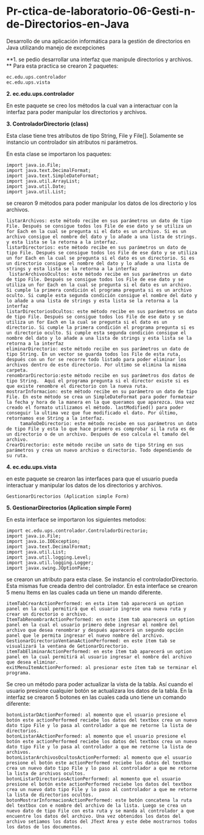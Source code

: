 # Pr-ctica-de-laboratorio-06-Gesti-n-de-Directorios-en-Java
Desarrollo de una aplicación informática para la gestión de directorios en Java utilizando manejo de excepciones

**1.	se pedio desarrollar una interfaz que manipule directorios y archivos. **
Para esta practica se crearon 2 paquetes:

	ec.edu.ups.controlador
	ec.edu.ups.vista
	
**2.	ec.edu.ups.controlador**

En este paquete se creo los métodos la cual van a interactuar con la interfaz para poder manipular los directorios y archivos.

**3.	ControladorDirectorio (class)**

Esta clase tiene tres atributos de tipo String, File y File[]. Solamente se instancio un controlador sin atributos ni parámetros. 

En esta clase se importaron los paquetes:

	import java.io.File;
	import java.text.DecimalFormat;
	import java.text.SimpleDateFormat;
	import java.util.ArrayList;
	import java.util.Date;
	import java.util.List;
se crearon 9 métodos para poder manipular los datos de los directorio y los archivos.

	listarArchivos: este método recibe en sus parámetros un dato de tipo File. Después se consigue todos los File de ese dato y se utiliza un for Each en la cual se pregunta si el dato es un archivo. Si es un archivo consigue el nombre del dato y lo añade a una lista de strings. y esta lista se la retorna a la interfaz. 
	listarDirectorios: este método recibe en sus parámetros un dato de tipo File. Después se consigue todos los File de ese dato y se utiliza un for Each en la cual se pregunta si el dato es un directorio. Si es un directorio consigue el nombre del dato y lo añade a una lista de strings y esta lista se la retorna a la interfaz
	 listarArchivosOcultos: este método recibe en sus parámetros un dato de tipo File. Después se consigue todos los File de ese dato y se utiliza un for Each en la cual se pregunta si el dato es un archivo. Si cumple la primera condición el programa pregunta si es un archivo oculto. Si cumple esta segunda condición consigue el nombre del dato y lo añade a una lista de strings y esta lista se la retorna a la interfaz
	listarDirectoriosOcultos: este método recibe en sus parámetros un dato de tipo File. Después se consigue todos los File de ese dato y se utiliza un for Each en la cual se pregunta si el dato es un directorio. Si cumple la primera condición el programa pregunta si es un directorio oculto. Si cumple esta segunda condición consigue el nombre del dato y lo añade a una lista de strings y esta lista se la retorna a la interfaz
	eliminarDirectorio: este método recibe en sus parámetros un dato de tipo String. En un vector se guarda todos los File de esta ruta, después con un for se recorre todo listado para poder eliminar los archivos dentro de este directorio. Por ultimo se elimina la misma carpeta. 
	renombrarDirectorio:este método recibe en sus parámetros dos datos de tipo String.  Aquí el programa pregunta si el director existe si es que existe renombre el directorio con la nueva ruta.
	mostrarInformacion: este método recibe en su parámetro un dato de tipo File. En este método se crea un SimpleDateFormat para poder formatear la fecha y hora de la manera en la que queramos que aparezca. Una vez creado el formato utilizamos el método. lastModified() para poder conseguir la ultima vez que fue modificado el dato. Por último, retornamos ese String a la interfaz. 
		 tamañoDeDirectorio: este método reciebe en sus parámetros un dato de tipo File y esta lo que hace primero es comprobar si la ruta es de un directorio o de un archivo. Después de eso calcula el tamaño del archivo.
	CrearDirectorio: este método recibe un sato de tipo String en sus parámetros y crea un nuevo archivo o directorio. Todo dependiendo de su ruta. 

**4.	ec.edu.ups.vista**

en este paquete se crearon las interfaces para que el usuario pueda interactuar y manipular los datos de los directorios y archivos.

	GestionarDirectorios (Aplication simple Form)
	
**5.	GestionarDirectorios (Aplication simple Form)**

En esta interface se importaron los siguientes metodos: 

	import ec.edu.ups.controlador.ControladorDirectorio;
	import java.io.File;
	import java.io.IOException;
	import java.text.DecimalFormat;
	import java.util.List;
	import java.util.logging.Level;
	import java.util.logging.Logger;
	import javax.swing.JOptionPane;
	
se crearon un atributo para esta clase. Se  instancio el controladorDirectorio. Esta mismas fue creada dentro del controlador.
En esta interface se crearon 5 menu Items en las cuales cada un tiene un mando diferente. 

	itemTabCrearActionPerformed: en esta item tab aparecerá un option panel en la cual permitirá que el usuario ingrese una nueva ruta y crear un directorio o archivo. 
	ItemTabRenombrarActionPerformed: en este item tab aparecerá un option panel en la cual el usuario primero debe ingresar el nombre del archivo que desea renombrar y después aparecerá un segundo opción panel que le permita ingresar el nuevo nombre del archivo. 
	GestionarDirectorioVentanaActionPerformed: en este ítem tab se visualizará la ventana de GetionarDirectorio.
	itemTabEliminarActionPerformed: en este ítem tab aparecerá un option panel en la cual permitirá al usuario ingresar el nombre del archivo que desea eliminar.
	exitMenuItemActionPerformed: al presionar este ítem tab se terminar el programa.  
Se creo un método para poder actualizar la vista de la tabla. Así cuando el usuario presione cualquier botón se actualizara los datos de la tabla. 
En la interfaz se crearon 5 botones en las cuales cada uno tiene un comando diferente:

	botonListarDActionPerformed: al momento que el usuario presione el botón este actionPerformed reciebe los datos del textbox crea un nuevo dato tipo File y lo pasa al controlador a que me retorne la lista de directorios.
	botonListarAActionPerformed: al momento que el usuario presione el botón este actionPerformed reciebe los datos del textbox crea un nuevo dato tipo File y lo pasa al controlador a que me retorne la lista de archivos.
	botonListarArchivosOcultosActionPerformed: al momento que el usuario presione el botón este actionPerformed reciebe los datos del textbox crea un nuevo dato tipo File y lo paso al controlador a que me retorne la lista de archivos ocultos.
	botonListarDirectoriosActionPerformed: al momento que el usuario presione el botón este actionPerformed reciebe los datos del textbox crea un nuevo dato tipo File y lo paso al controlador a que me retorne la lista de directorios ocultos.
	botonMostrarInformacionActionPerformed: este botón concatena la ruta del textbox con e nombre del archivo de la lista. Luego se crea un nuevo dato de tipo File con esta ruta y se manda al controlador a que encuentre los datos del archivo. Una vez obtenidos los datos del archivo setiamos los datos del JText Area y este debe mostrarnos todos los datos de los documentos.  


